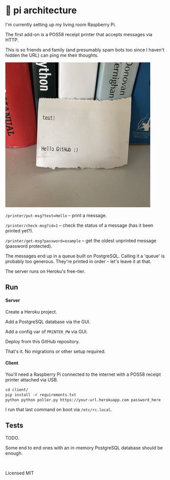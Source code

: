 # 🥧 pi architecture

I'm currently setting up my living room Raspberry Pi.

The first add-on is a POS58 receipt printer that accepts messages via HTTP.

This is so friends and family (and presumably spam bots too since I haven't hidden the URL) can ping me their thoughts.

![Receipt with "test!" and "Hello GitHub" on a bookshelf](https://github.com/healeycodes/pi/blob/main/client/preview.jpeg)

`/printer/put-msg?text=Hello` – print a message.

`/printer/check-msg?id=1` – check the status of a message (has it been printed yet?).

`/printer/get-msg?password=example` – get the oldest unprinted message (password protected).

The messages end up in a queue built on PostgreSQL. Calling it a 'queue' is probably too generous. They're printed in order – let's leave it at that.

The server runs on Heroku's free-tier.

## Run

#### Server

Create a Heroku project.

Add a PostgreSQL database via the GUI.

Add a config var of `PRINTER_PW` via GUI.

Deploy from this GitHub repository.

That's it. No migrations or other setup required.

#### Client

You'll need a Raspberry Pi connected to the internet with a POS58 receipt printer attached via USB.

```
cd client/
pip install -r requirements.txt
python python poller.py https://your-url.herokuapp.com password_here 
```

I run that last command on boot via `/etc/rc.local`.

## Tests

TODO.

Some end to end ones with an in-memory PostgreSQL database should be enough.

<br>

Licensed MIT
